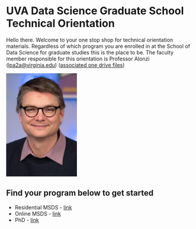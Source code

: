 # UVA Data Science Graduate School Technical Orientation
Hello there. Welcome to your one stop shop for technical orientation materials. Regardless of which program you are enrolled in at the School of Data Science for graduate studies this is the place to be. The faculty member responsible for this orientation is Professor Alonzi (lpa2a@virginia.edu) ([associated one drive files](https://myuva-my.sharepoint.com/:f:/r/personal/lpa2a_virginia_edu/Documents/TEACHING-residential-msds-orientation?csf=1&web=1&e=02zvIr))

![](images/smile-crop-crop.png)

## Find your program below to get started
* Residential MSDS - [link](residential-msds/README.md)
* Online MSDS - [link](online-msds/README.md)
* PhD - [link](phd/README.md)


